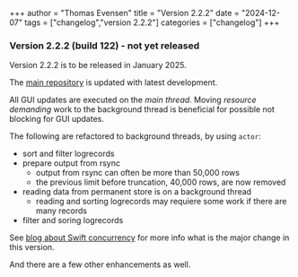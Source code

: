 +++
author = "Thomas Evensen"
title = "Version 2.2.2"
date = "2024-12-07"
tags = ["changelog","version 2.2.2"]
categories = ["changelog"]
+++

### Version 2.2.2 (build 122) - not yet released

Version 2.2.2 is to be released in January 2025.

The [main repository](https://github.com/rsyncOSX/RsyncUI) is updated with latest development.

All GUI updates are executed on the *main thread*. Moving *resource demanding* work to the background
thread is beneficial for possible not blocking for GUI updates.

The following are refactored to background threads, by using `actor`:

- sort and filter logrecords
- prepare output from rsync
  - output from rsync can often be more than 50,000 rows
  - the previous limit before truncation, 40,000 rows, are now removed
- reading data from permanent store is on a background thread
  - reading and sorting logrecords may requiere some work if there are many records
- filter and soring logrecords

See [blog about Swift concurrency](/blog/2024/12/06/swift-concurrency/) for more info what is the major change in this version.

And there are a few other enhancements as well.
